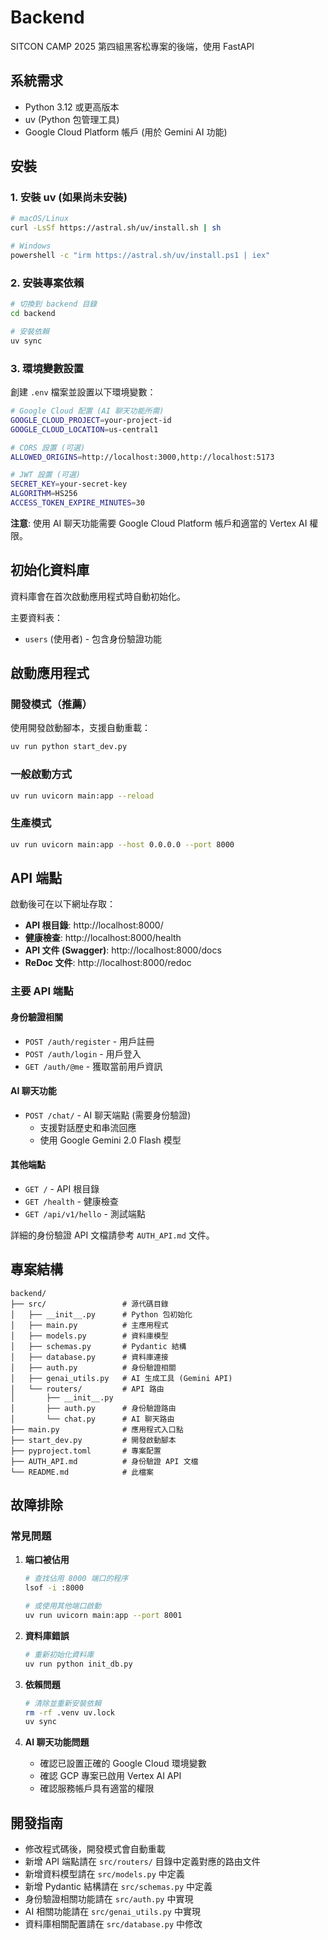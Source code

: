 # Backend

SITCON CAMP 2025 第四組黑客松專案的後端，使用 FastAPI

## 系統需求

- Python 3.12 或更高版本
- uv (Python 包管理工具)
- Google Cloud Platform 帳戶 (用於 Gemini AI 功能)

## 安裝

### 1. 安裝 uv (如果尚未安裝)

```bash
# macOS/Linux
curl -LsSf https://astral.sh/uv/install.sh | sh

# Windows
powershell -c "irm https://astral.sh/uv/install.ps1 | iex"
```

### 2. 安裝專案依賴

```bash
# 切換到 backend 目錄
cd backend

# 安裝依賴
uv sync
```

### 3. 環境變數設置

創建 `.env` 檔案並設置以下環境變數：

```bash
# Google Cloud 配置 (AI 聊天功能所需)
GOOGLE_CLOUD_PROJECT=your-project-id
GOOGLE_CLOUD_LOCATION=us-central1

# CORS 設置 (可選)
ALLOWED_ORIGINS=http://localhost:3000,http://localhost:5173

# JWT 設置 (可選)
SECRET_KEY=your-secret-key
ALGORITHM=HS256
ACCESS_TOKEN_EXPIRE_MINUTES=30
```

**注意**: 使用 AI 聊天功能需要 Google Cloud Platform 帳戶和適當的 Vertex AI 權限。

## 初始化資料庫

資料庫會在首次啟動應用程式時自動初始化。

主要資料表：

- `users` (使用者) - 包含身份驗證功能

## 啟動應用程式

### 開發模式（推薦）

使用開發啟動腳本，支援自動重載：

```bash
uv run python start_dev.py
```

### 一般啟動方式

```bash
uv run uvicorn main:app --reload
```

### 生產模式

```bash
uv run uvicorn main:app --host 0.0.0.0 --port 8000
```

## API 端點

啟動後可在以下網址存取：

- **API 根目錄**: http://localhost:8000/
- **健康檢查**: http://localhost:8000/health
- **API 文件 (Swagger)**: http://localhost:8000/docs
- **ReDoc 文件**: http://localhost:8000/redoc

### 主要 API 端點

#### 身份驗證相關

- `POST /auth/register` - 用戶註冊
- `POST /auth/login` - 用戶登入
- `GET /auth/@me` - 獲取當前用戶資訊

#### AI 聊天功能

- `POST /chat/` - AI 聊天端點 (需要身份驗證)
  - 支援對話歷史和串流回應
  - 使用 Google Gemini 2.0 Flash 模型

#### 其他端點

- `GET /` - API 根目錄
- `GET /health` - 健康檢查
- `GET /api/v1/hello` - 測試端點

詳細的身份驗證 API 文檔請參考 `AUTH_API.md` 文件。

## 專案結構

```
backend/
├── src/                 # 源代碼目錄
│   ├── __init__.py      # Python 包初始化
│   ├── main.py          # 主應用程式
│   ├── models.py        # 資料庫模型
│   ├── schemas.py       # Pydantic 結構
│   ├── database.py      # 資料庫連接
│   ├── auth.py          # 身份驗證相關
│   ├── genai_utils.py   # AI 生成工具 (Gemini API)
│   └── routers/         # API 路由
│       ├── __init__.py
│       ├── auth.py      # 身份驗證路由
│       └── chat.py      # AI 聊天路由
├── main.py              # 應用程式入口點
├── start_dev.py         # 開發啟動腳本
├── pyproject.toml       # 專案配置
├── AUTH_API.md          # 身份驗證 API 文檔
└── README.md            # 此檔案
```

## 故障排除

### 常見問題

1. **端口被佔用**

   ```bash
   # 查找佔用 8000 端口的程序
   lsof -i :8000

   # 或使用其他端口啟動
   uv run uvicorn main:app --port 8001
   ```

2. **資料庫錯誤**

   ```bash
   # 重新初始化資料庫
   uv run python init_db.py
   ```

3. **依賴問題**

   ```bash
   # 清除並重新安裝依賴
   rm -rf .venv uv.lock
   uv sync
   ```

4. **AI 聊天功能問題**
   - 確認已設置正確的 Google Cloud 環境變數
   - 確認 GCP 專案已啟用 Vertex AI API
   - 確認服務帳戶具有適當的權限

## 開發指南

- 修改程式碼後，開發模式會自動重載
- 新增 API 端點請在 `src/routers/` 目錄中定義對應的路由文件
- 新增資料模型請在 `src/models.py` 中定義
- 新增 Pydantic 結構請在 `src/schemas.py` 中定義
- 身份驗證相關功能請在 `src/auth.py` 中實現
- AI 相關功能請在 `src/genai_utils.py` 中實現
- 資料庫相關配置請在 `src/database.py` 中修改
